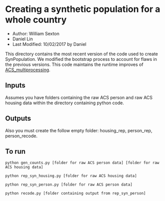 # Creating a synthetic population for a whole country
- Author: William Sexton
- Daniel Lin
- Last Modified: 10/02/2017 by Daniel

This directory contains the most recent version of the code used to create SynPopulation. We modified the bootstrap process to account for flaws in the previous versions. This code maintains the runtime improves of [ACS_multiprocessing](/labordynamicsinstitute/SynUSpopulation/tree/ACS_multiprocess).

## Inputs
Assumes you have folders containing the raw ACS person and raw ACS housing data within the directory containing python code.

## Outputs

Also you must create the follow empty folder: housing_rep, person_rep, person_recode.

## To run
`python gen_counts.py [folder for raw ACS person data] [folder for raw ACS housing data]`

`python rep_syn_housing.py [folder for raw ACS housing data]`

`python rep_syn_person.py [folder for raw ACS person data]`

`python recode.py [folder containing output from rep_syn_person]`
